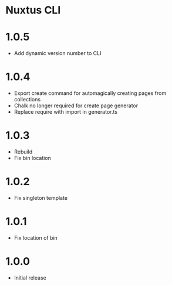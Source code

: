 # Nuxtus CLI

# 1.0.5

- Add dynamic version number to CLI

# 1.0.4

- Export create command for automagically creating pages from collections
- Chalk no longer required for create page generator
- Replace require with import in generator.ts

# 1.0.3

- Rebuild
- Fix bin location

# 1.0.2

- Fix singleton template

# 1.0.1

- Fix location of bin

# 1.0.0

- Initial release